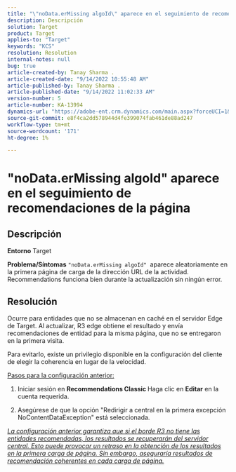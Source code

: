 ```yaml
---
title: "\"noData.erMissing algoId\" aparece en el seguimiento de recomendaciones de la página"
description: Descripción
solution: Target
product: Target
applies-to: "Target"
keywords: "KCS"
resolution: Resolution
internal-notes: null
bug: true
article-created-by: Tanay Sharma .
article-created-date: "9/14/2022 10:55:48 AM"
article-published-by: Tanay Sharma .
article-published-date: "9/14/2022 11:02:33 AM"
version-number: 5
article-number: KA-13994
dynamics-url: "https://adobe-ent.crm.dynamics.com/main.aspx?forceUCI=1&pagetype=entityrecord&etn=knowledgearticle&id=e3d763c7-1b34-ed11-9db1-002248086735"
source-git-commit: e8f4ca2dd578944d4fe399074fab461de88ad247
workflow-type: tm+mt
source-wordcount: '171'
ht-degree: 1%

---
```


# &quot;noData.erMissing algoId&quot; aparece en el seguimiento de recomendaciones de la página

## Descripción

<b>Entorno</b>
Target


<b>Problema/Síntomas</b>
`"noData.erMissing algoId"`  aparece aleatoriamente en la primera página de carga de la dirección URL de la actividad. Recommendations funciona bien durante la actualización sin ningún error.


## Resolución


Ocurre para entidades que no se almacenan en caché en el servidor Edge de Target. Al actualizar, R3 edge obtiene el resultado y envía recomendaciones de entidad para la misma página, que no se entregaron en la primera visita.

Para evitarlo, existe un privilegio disponible en la configuración del cliente de elegir la coherencia en lugar de la velocidad.



<u>Pasos para la configuración anterior:</u>

1. Iniciar sesión en <b>Recommendations Classic </b>Haga clic en <b>Editar</b> en la cuenta requerida.

2. Asegúrese de que la opción &quot;Redirigir a central en la primera excepción NoContentDataException&quot; está seleccionada.

*<u>La configuración anterior garantiza que si el borde R3 no tiene las entidades recomendadas, los resultados se recuperarán del servidor central. Esto puede provocar un retraso en la obtención de los resultados en la primera carga de página. Sin embargo, aseguraría resultados de recomendación coherentes en cada carga de página.</u>*


